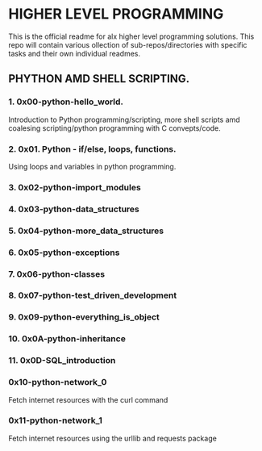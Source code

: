 # HIGHER LEVEL PROGRAMMING

This is the official readme for alx higher level programming solutions.
This repo will contain various ollection of sub-repos/directories with specific
tasks and their own individual readmes.

## PHYTHON AMD SHELL SCRIPTING.
### 1. 0x00-python-hello_world.
Introduction to Python programming/scripting, more shell scripts amd coalesing
scripting/python programming with C convepts/code.

### 2. 0x01. Python - if/else, loops, functions.
Using loops and variables in python programming.

### 3. 0x02-python-import_modules

### 4. 0x03-python-data_structures

### 5. 0x04-python-more_data_structures

### 6. 0x05-python-exceptions

### 7. 0x06-python-classes

### 8. 0x07-python-test_driven_development

### 9. 0x09-python-everything_is_object

### 10. 0x0A-python-inheritance

### 11. 0x0D-SQL_introduction

### 0x10-python-network_0
Fetch internet resources with the curl command

### 0x11-python-network_1
Fetch internet resources using the urllib and requests package